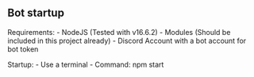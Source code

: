 Bot startup
----------------------------
Requirements:
    - NodeJS (Tested with v16.6.2)
    - Modules (Should be included in this project already)
    - Discord Account with a bot account for bot token

Startup: 
    - Use a terminal
    - Command: npm start



